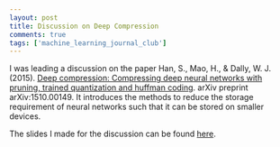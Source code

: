 ```yaml
---
layout: post
title: Discussion on Deep Compression
comments: true
tags: ['machine_learning_journal_club']
---
```


I was leading a discussion on the paper Han, S., Mao, H., & Dally, W. J. (2015). [Deep compression: Compressing deep neural networks with pruning, trained quantization and huffman coding](https://arxiv.org/abs/1510.00149). arXiv preprint arXiv:1510.00149. It introduces the methods to reduce the storage requirement of neural networks such that it can be stored on smaller devices.

The slides I made for the discussion can be found [here](https://docs.google.com/presentation/d/1I-NutRXf15iWKEDOmEHgxht5n9m7k5ZeQHivspHYSAw/edit?usp=sharing).